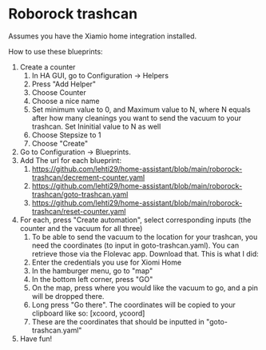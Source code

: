 
# Roborock trashcan

Assumes you have the Xiamio home integration installed.

How to use these blueprints:
1. Create a counter
    1. In HA GUI, go to Configuration -> Helpers
    2. Press "Add Helper"
    3. Choose Counter
    4. Choose a nice name
    5. Set minimum value to 0, and Maximum value to N, where N equals after how many cleanings you want to send the vacuum to your trashcan. Set Ininitial value to N as well
    6. Choose Stepsize to 1
    7. Choose "Create"
2. Go to Configuration -> Blueprints.
3. Add The url for each blueprint:
    1. https://github.com/lehti29/home-assistant/blob/main/roborock-trashcan/decrement-counter.yaml
    2. https://github.com/lehti29/home-assistant/blob/main/roborock-trashcan/goto-trashcan.yaml
    3. https://github.com/lehti29/home-assistant/blob/main/roborock-trashcan/reset-counter.yaml
4. For each, press "Create automation", select corresponding inputs (the counter and the vacuum for all three)
    1. To be able to send the vacuum to the location for your trashcan, you need the coordinates (to input in goto-trashcan.yaml). You can retrieve those via the Flolevac app. Download that. This is what I did:
    2. Enter the credentials you use for Xiomi Home
    3. In the hamburger menu, go to "map"
    4. In the bottom left corner, press "GO"
    5. On the map, press where you would like the vacuum to go, and a pin will be dropped there.
    6. Long press "Go there". The coordinates will be copied to your clipboard like so: [xcoord, ycoord]
    7. These are the coordinates that should be inputted in "goto-trashcan.yaml"
5. Have fun!
